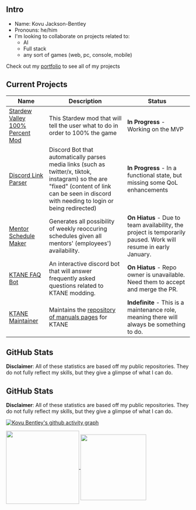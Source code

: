 ## Intro
- Name: Kovu Jackson-Bentley
- Pronouns: he/him
- I'm looking to collaborate on projects related to:
    - AI
    - Full stack
    - any sort of games (web, pc, console, mobile)

Check out my [portfolio](https://blckhawker.github.io/portfolio/) to see all of my projects
## Current Projects

| Name                                                                         | Description                                                                                                                                                                                    | Status                                                                                                          |
|------------------------------------------------------------------------------|------------------------------------------------------------------------------------------------------------------------------------------------------------------------------------------------|-----------------------------------------------------------------------------------------------------------------|
| [Stardew Valley 100% Percent Mod](https://github.com/BlckHawker/Perfectionist-Interactive-Guide)             | This Stardew mod that will tell the user what to do in order to 100% the game | **In Progress** - Working on the MVP 
| [Discord Link Parser](https://github.com/BlckHawker/Link-Parser)             | Discord Bot that automatically parses media links (such as twitter/x, tiktok, instagram) so the are "fixed" (content of link can be seen in discord with needing to login or being redirected) | **In Progress** - In a functional state, but missing some QoL enhancements                                                                                                     |
| [Mentor Schedule Maker](https://github.com/BlckHawker/Mentor-Schedule-Maker) | Generates all possibility of weekly reoccuring schedules given all mentors' (employees') availability.                                                                                         | **On Hiatus** - Due to team availability, the project is temporarily paused. Work will resume in early January. |
| [KTANE FAQ Bot](https://github.com/Qkrisi/ktanecord)                         | An interactive discord bot that will answer frequently asked questions related to KTANE modding.                                                                                                                                                         |  **On Hiatus** - Repo owner is unavailable. Need them to accept and merge the PR.                                                                                                               | 
|                [KTANE Maintainer](https://github.com/Timwi/KtaneContent)                                                                |     Maintains the [repository of manuals pages](https://ktane.timwi.de) for KTANE                                                                                                                                                                                           | **Indefinite** - This is a maintenance  role, meaning there will always be something to do.                                                                                                                 |

## GitHub Stats
**Disclaimer**: All of these statistics are based off my public repositories. They do not fully reflect my skills, but they give a glimpse of what I can do.

## GitHub Stats
**Disclaimer**: All of these statistics are based off my public repositories. They do not fully reflect my skills, but they give a glimpse of what I can do.


[![Kovu Bentley's github activity graph](https://github-readme-activity-graph.vercel.app/graph?username=BlckHawker&theme=github-compact&custom_title=Contribution%20Graph&area=true)](https://github.com/ashutosh00710/github-readme-activity-graph)


<a href="https://github.com/anuraghazra/convoychat">
  <img height=200 align="center" src="https://github-readme-stats.vercel.app/api/top-langs/?username=BlckHawker&layout=compact&theme=transparent&size_weight=0.5&count_weight=0.5&langs_count=10" />
</a>
<a href="https://github.com/anuraghazra/github-readme-stats">
  <img height=180 align="center"  src="https://github-readme-stats.vercel.app/api?username=BlckHawker&hide=stars&show_icons=true&theme=transparent&custom_title=GitHub%20Stats" />
</a>
